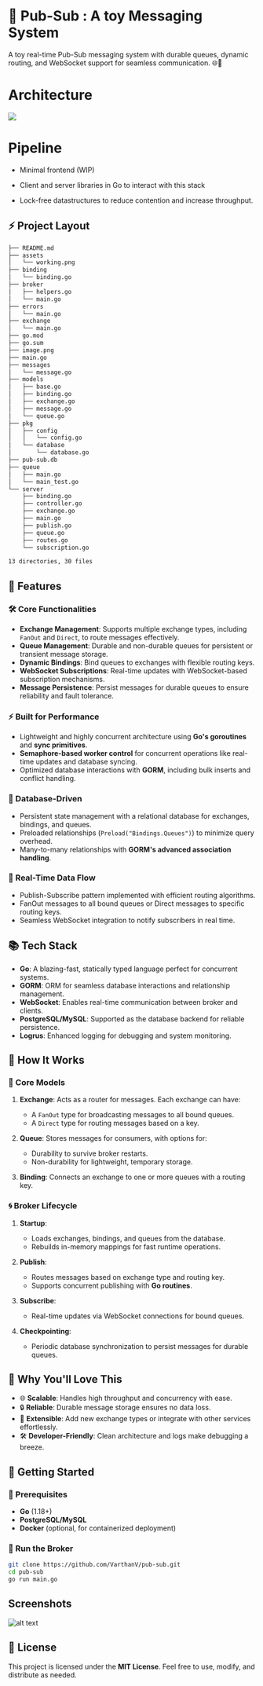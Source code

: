 # 🚀 Pub-Sub : A toy Messaging System

A toy real-time Pub-Sub messaging system with durable queues, dynamic routing, and WebSocket support for seamless communication. 🌐🚀

# Architecture

![](./assets/architecture.png)

# Pipeline

- Minimal frontend (WIP)

- Client and server libraries in Go to interact with this stack

- Lock-free datastructures to reduce contention and increase throughput.


## ⚡ Project Layout

```bash
├── README.md
├── assets
│   └── working.png
├── binding
│   └── binding.go
├── broker
│   ├── helpers.go
│   └── main.go
├── errors
│   └── main.go
├── exchange
│   └── main.go
├── go.mod
├── go.sum
├── image.png
├── main.go
├── messages
│   └── message.go
├── models
│   ├── base.go
│   ├── binding.go
│   ├── exchange.go
│   ├── message.go
│   └── queue.go
├── pkg
│   ├── config
│   │   └── config.go
│   └── database
│       └── database.go
├── pub-sub.db
├── queue
│   ├── main.go
│   └── main_test.go
└── server
    ├── binding.go
    ├── controller.go
    ├── exchange.go
    ├── main.go
    ├── publish.go
    ├── queue.go
    ├── routes.go
    └── subscription.go

13 directories, 30 files
```

## 🌟 Features

### 🛠️ Core Functionalities
- **Exchange Management**: Supports multiple exchange types, including `FanOut` and `Direct`, to route messages effectively.
- **Queue Management**: Durable and non-durable queues for persistent or transient message storage.
- **Dynamic Bindings**: Bind queues to exchanges with flexible routing keys.
- **WebSocket Subscriptions**: Real-time updates with WebSocket-based subscription mechanisms.
- **Message Persistence**: Persist messages for durable queues to ensure reliability and fault tolerance.

### ⚡ Built for Performance
- Lightweight and highly concurrent architecture using **Go's goroutines** and **sync primitives**.
- **Semaphore-based worker control** for concurrent operations like real-time updates and database syncing.
- Optimized database interactions with **GORM**, including bulk inserts and conflict handling.

### 💾 Database-Driven
- Persistent state management with a relational database for exchanges, bindings, and queues.
- Preloaded relationships (`Preload("Bindings.Queues")`) to minimize query overhead.
- Many-to-many relationships with **GORM's advanced association handling**.

### 🔄 Real-Time Data Flow
- Publish-Subscribe pattern implemented with efficient routing algorithms.
- FanOut messages to all bound queues or Direct messages to specific routing keys.
- Seamless WebSocket integration to notify subscribers in real time.

## 📚 Tech Stack
- **Go**: A blazing-fast, statically typed language perfect for concurrent systems.
- **GORM**: ORM for seamless database interactions and relationship management.
- **WebSocket**: Enables real-time communication between broker and clients.
- **PostgreSQL/MySQL**: Supported as the database backend for reliable persistence.
- **Logrus**: Enhanced logging for debugging and system monitoring.

## 🔧 How It Works

### 🎯 Core Models
1. **Exchange**: Acts as a router for messages. Each exchange can have:
   - A `FanOut` type for broadcasting messages to all bound queues.
   - A `Direct` type for routing messages based on a key.
   
2. **Queue**: Stores messages for consumers, with options for:
   - Durability to survive broker restarts.
   - Non-durability for lightweight, temporary storage.

3. **Binding**: Connects an exchange to one or more queues with a routing key.

### 🌀 Broker Lifecycle
1. **Startup**:
   - Loads exchanges, bindings, and queues from the database.
   - Rebuilds in-memory mappings for fast runtime operations.

2. **Publish**:
   - Routes messages based on exchange type and routing key.
   - Supports concurrent publishing with **Go routines**.

3. **Subscribe**:
   - Real-time updates via WebSocket connections for bound queues.

4. **Checkpointing**:
   - Periodic database synchronization to persist messages for durable queues.

## 🎉 Why You'll Love This
- 🌐 **Scalable**: Handles high throughput and concurrency with ease.
- 🔒 **Reliable**: Durable message storage ensures no data loss.
- 🧩 **Extensible**: Add new exchange types or integrate with other services effortlessly.
- 🛠️ **Developer-Friendly**: Clean architecture and logs make debugging a breeze.

## 🏁 Getting Started

### 🔨 Prerequisites
- **Go** (1.18+)
- **PostgreSQL/MySQL**
- **Docker** (optional, for containerized deployment)

### 🚀 Run the Broker
```bash
git clone https://github.com/VarthanV/pub-sub.git
cd pub-sub
go run main.go
```


## Screenshots

![alt text](./assets/working.png)




## 📄 License
This project is licensed under the **MIT License**. Feel free to use, modify, and distribute as needed.

